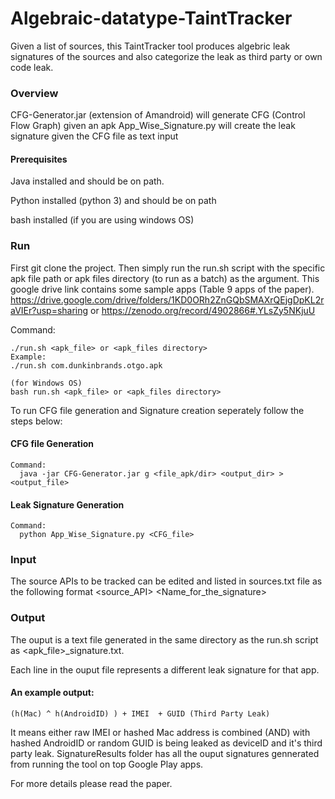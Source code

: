 # Algebraic-datatype-TaintTracker
Given a list of sources, this TaintTracker tool produces algebric leak signatures of the sources and also categorize the leak as third party or own code leak.

### Overview
   CFG-Generator.jar (extension of Amandroid) will generate CFG (Control Flow Graph) given an apk 
   App_Wise_Signature.py will create the leak signature given the CFG file as text input

  #### Prerequisites
   Java installed and should be on path.

   Python installed (python 3) and should be on path
   
   bash installed (if you are using windows OS)

### Run
  First git clone the project.
  Then simply run the run.sh script with the specific apk file path or apk files directory (to run as a batch) as the argument. This google drive link contains some sample apps (Table 9 apps of the paper).
https://drive.google.com/drive/folders/1KD0ORh2ZnGQbSMAXrQEjgDpKL2raVIEr?usp=sharing 
or 
https://zenodo.org/record/4902866#.YLsZy5NKjuU


  Command:
  
    ./run.sh <apk_file> or <apk_files directory> 
    Example:
    ./run.sh com.dunkinbrands.otgo.apk

    (for Windows OS)
    bash run.sh <apk_file> or <apk_files directory>
    
  To run CFG file generation and Signature creation seperately follow the steps below: 
  #### CFG file Generation
    Command:
      java -jar CFG-Generator.jar g <file_apk/dir> <output_dir> > <output_file>
      
  #### Leak Signature Generation
    Command:
      python App_Wise_Signature.py <CFG_file>
      
### Input      
   The source APIs to be tracked can be edited and listed in sources.txt file as the following format
   <source_API> <space> <Name_for_the_signature>
    
### Output
   The ouput is a text file generated in the same directory as the run.sh script as <apk_file>_signature.txt. 
   
   Each line in the ouput file represents a different leak signature for that app.
   #### An example output:
   ```
   (h(Mac) ^ h(AndroidID) ) + IMEI  + GUID (Third Party Leak)
   ```
   It means either raw IMEI or hashed Mac address is combined (AND) with hashed AndroidID or random GUID is being leaked as deviceID and it's third party leak. SignatureResults folder has all the ouput signatures gennerated from running the tool on top Google Play apps.
   
For more details please read the paper.
      
